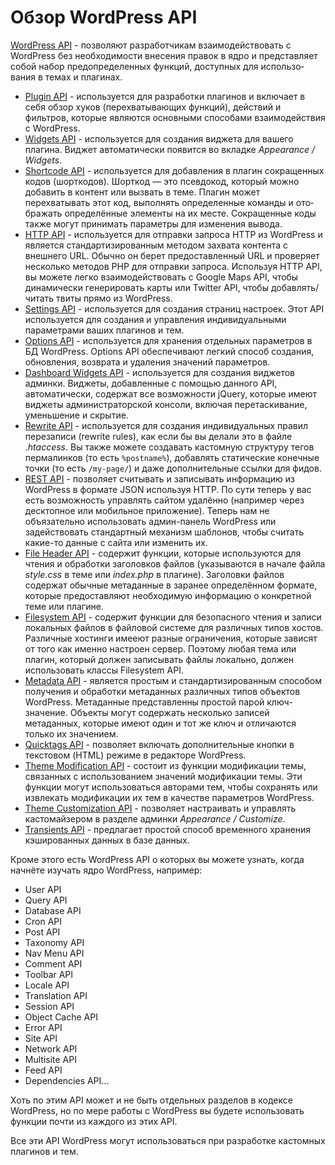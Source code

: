 # Обзор WordPress API

[WordPress API](https://codex.wordpress.org/WordPress_APIs) - позволяют разработчикам взаимодействовать с WordPress без необходимости внесения правок в ядро и представляет собой набор предопределенных функций, доступных для использо­вания в темах и плагинах.

* [Plugin API](http://codex.wordpress.org/Plugin_API) - используется для разработки плагинов и включает в себя обзор хуков (перехватывающих функций), действий и фильтров, которые являются основными способами взаимодействия с WordPress.
* [Widgets API](http://codex.wordpress.org/Widgets_API) - используется для создания виджета для вашего плагина. Виджет автоматически появится во вкладке *Appearance / Widgets*.
* [Shortcode API](http://codex.wordpress.org/Shortcode_API) - используется для добавления в плагин сокращенных кодов (шорткодов). Шорткод — это псевдокод, который можно добавить в контент или вызвать в теме. Плагин может перехватывать этот код, выполнять определенные команды и ото­бражать определённые элементы на их месте. Сокращенные коды также могут при­нимать параметры для изменения вывода.
* [HTTP API](http://codex.wordpress.org/HTTP_API) - используется для отправки запроса HTTP из WordPress и является стандартизированным методом захвата контента с внешнего URL. Обычно он берет предоставленный URL и проверяет несколько методов РНР для отправки запроса. Используя HTTP API, вы можете легко взаимодействовать с Google Maps API, чтобы динамически генерировать карты или Twitter API, чтобы добавлять/читать твиты прямо из WordPress.
* [Settings API](http://codex.wordpress.org/Settings_API) - используется для создания страниц настроек. Этот API использу­ется для создания и управления индивидуальными параметрами ваших плаги­нов и тем.
* [Options API](https://codex.wordpress.org/Options_API) - используется для хранения отдельных параметров в БД WordPress. Options API обеспечивают легкий способ создания, обновления, возврата и удаления значений параметров.
* [Dashboard Widgets API](https://codex.wordpress.org/Dashboard_Widgets_API) - используется для создания виджетов админки. Виджеты, добавленные с помощью данного API, автоматически, содержат все возможности jQuery, которые имеют виджеты администраторской консоли, включая перетаскивание, уменьшение и скрытие.
* [Rewrite API](https://codex.wordpress.org/Rewrite_API) - используется для создания индивидуальных правил перезаписи (rewrite rules), как если бы вы делали это в файле *.htaccess*. Вы также можете создавать кастомную структуру тегов пермалинков (то есть `%postname%`), добавлять статические конечные точки (то есть `/my-page/`) и даже дополнительные ссылки для фидов.
* [REST API](https://developer.wordpress.org/rest-api/) - позволяет считывать и записывать информацию из WordPress в формате JSON используя HTTP. По сути теперь у вас есть возможность управлять сайтом удалённо (например через десктопное или мобильное приложение). Теперь нам не объязательно использовать админ-панель WordPress или задействовать стандартный механизм шаблонов, чтобы считать какие-то данные с сайта или изменить их.
* [File Header API](https://codex.wordpress.org/File_Header_API) - содержит функции, которые используются для чтения и обработки заголовков файлов (указываются в начале файла *style.css* в теме или *index.php* в плагине). Заголовки файлов содержат обычные метаданные в заранее определённом формате, которые предоставляют необходимую информацию о конкретной теме или плагине.
* [Filesystem API](https://codex.wordpress.org/Filesystem_API) - содержит функции для безопасного чтения и записи локальных файлов в файловой системе для различных типов хостов. Различные хостинги имееют разные ограничения, которые зависят от того как именно настроен сервер. Поэтому любая тема или плагин, который должен записывать файлы локально, должен использовать классы Filesystem API.
* [Metadata API](https://codex.wordpress.org/Metadata_API) - является простым и стандартизированным способом получения и обработки метаданных различных типов объектов WordPress. Метаданные представленны простой парой ключ-значение. Объекты могут содержать несколько записей метаданных, которые имеют один и тот же ключ и отличаются только их значением.
* [Quicktags API](https://codex.wordpress.org/Quicktags_API) - позволяет включать дополнительные кнопки в текстовом (HTML) режиме в редакторе WordPress.
* [Theme Modification API](https://codex.wordpress.org/Theme_Modification_API) - состоит из функции модификации темы, связанных с использованием значений модификации темы. Эти функции могут использоваться авторами тем, чтобы сохранять или извлекать модификации их тем в качестве параметров WordPress.
* [Theme Customization API](https://codex.wordpress.org/Theme_Customization_API) -  позволяет настраивать и управлять кастомайзером в разделе админки *Appearance / Customize*.
* [Transients API](https://codex.wordpress.org/Transients_API) - предлагает простой способ временного хранения кэшированных данных в базе данных.

Кроме этого есть WordPress API о которых вы можете узнать, когда начнёте изучать ядро WordPress, например:

* User API
* Query API
* Database API
* Cron API
* Post API
* Taxonomy API
* Nav Menu API
* Comment API
* Toolbar API
* Locale API
* Translation API
* Session API
* Object Cache API
* Error API
* Site API
* Network API
* Multisite API
* Feed API
* Dependencies API...

Хоть по этим API может и не быть отдельных разделов в кодексе WordPress, но по мере работы с WordPress вы будете использовать функции почти из каждого из этих API.

Все эти API WordPress могут использоваться при разработке кастомных плагинов и тем.